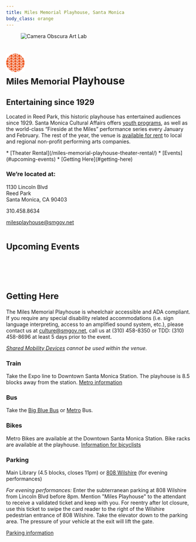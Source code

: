 ```yaml
---
title: Miles Memorial Playhouse, Santa Monica
body_class: orange
---
```


<figure>
  <img src="/uploads/playhouse-500-heigh.jpg" height="300" alt="Camera Obscura Art Lab" />
</figure>

<h1>
  <img src="/assets/images/icon-miles-playhouse.png" height="50" alt="" /><br />
  <small>Miles Memorial</small> Playhouse
</h1>

## Entertaining since 1929

Located in Reed Park, this historic playhouse has entertained audiences since 1929. Santa Monica Cultural Affairs offers [youth programs](https://www.facebook.com/groups/downbeat720/), as well as the world-class “Fireside at the Miles” performance series every January and February. The rest of the year, the venue is [available for rent](/miles-memorial-playhouse-theater-rental/) to local and regional non-profit performing arts companies.

<nav class="action" markdown="1">
*   [Theater Rental](/miles-memorial-playhouse-theater-rental/)
*   [Events](#upcoming-events)
*   [Getting Here](#getting-here)
</nav>

### We’re located at:

1130 Lincoln Blvd  
Reed Park  
Santa Monica, CA 90403

310.458.8634

[milesplayhouse@smgov.net](mailto:milesplayhouse@smgov.net)

<small>Upcoming Events</small>
========

<ol
  class="events"
  data-events-locations="Miles Memorial Playhouse"
  data-events-limit="6">
</ol>
<script src="/assets/js/events.js"></script>

<p data-events-more class="action" markdown="1" style="margin-top: 1.5em; margin-bottom: 4.5em; max-width: none; grid-column: 1/-1; justify-self: center; visibility: hidden;">
[More events](/miles-memorial-playhouse-events/)
</p>

<small>Getting Here</small>
=======

The Miles Memorial Playhouse is wheelchair accessible and ADA compliant. If you require any special disability related accommodations (i.e. sign language interpreting, access to an amplified sound system, etc.), please contact us at [culture@smgov.net](mailto:culture@smgov.net), call us at (310) 458-8350 or TDD: (310) 458-8696 at least 5 days prior to the event.

_[Shared Mobility Devices](https://www.smgov.net/Departments/PCD/Transportation/Shared-Mobility-Services/) cannot be used within the venue._

### Train

Take the Expo line to Downtown Santa Monica Station. The playhouse is 8.5 blocks away from the station. [Metro information](http://metro.net/)

### Bus

Take the [Big Blue Bus](http://bigbluebus.com/) or [Metro](http://metro.net/) Bus.

### Bikes

Metro Bikes are available at the Downtown Santa Monica Station. Bike racks are available at the playhouse. [Information for bicyclists](https://www.smgov.net/Departments/PCD/Transportation/Bicyclists/)

### Parking

Main Library (4.5 blocks, closes 11pm) or [808 Wilshire](https://www.google.com/maps/place/808+Wilshire+Blvd,+Santa+Monica,+CA+90401) (for evening performances)

_For evening performances:_ Enter the subterranean parking at 808 Wilshire from Lincoln Blvd before 8pm. Mention "Miles Playhouse" to the attendant to receive a validated ticket and keep with you. For reentry after lot closure, use this ticket to swipe the card reader to the right of the Wilshire pedestrian entrance of 808 Wilshire. Take the elevator down to the parking area. The pressure of your vehicle at the exit will lift the gate.

[Parking information](http://www.smgov.net/parking)

